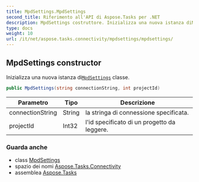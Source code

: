 ```yaml
---
title: MpdSettings.MpdSettings
second_title: Riferimento all'API di Aspose.Tasks per .NET
description: MpdSettings costruttore. Inizializza una nuova istanza diMpdSettings classe.
type: docs
weight: 10
url: /it/net/aspose.tasks.connectivity/mpdsettings/mpdsettings/
---
```

## MpdSettings constructor

Inizializza una nuova istanza di[`MpdSettings`](../) classe.

```csharp
public MpdSettings(string connectionString, int projectId)
```

| Parametro | Tipo | Descrizione |
| --- | --- | --- |
| connectionString | String | la stringa di connessione specificata. |
| projectId | Int32 | l'id specificato di un progetto da leggere. |

### Guarda anche

* class [MpdSettings](../)
* spazio dei nomi [Aspose.Tasks.Connectivity](../../mpdsettings/)
* assemblea [Aspose.Tasks](../../../)


